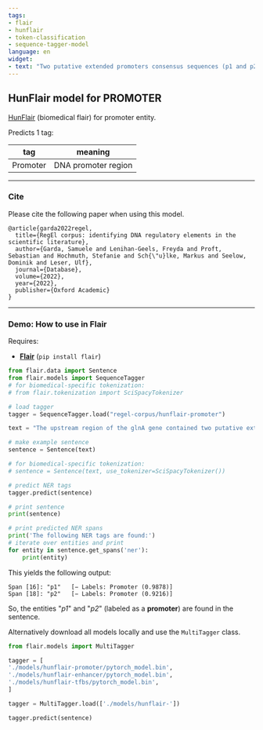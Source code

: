 ```yaml
---
tags:
- flair
- hunflair
- token-classification
- sequence-tagger-model
language: en
widget:
- text: "Two putative extended promoters consensus sequences (p1 and p2)."
---
```


## HunFlair model for PROMOTER  

[HunFlair](https://github.com/flairNLP/flair/blob/master/resources/docs/HUNFLAIR.md) (biomedical flair) for promoter entity.


Predicts 1 tag:

| **tag**                        | **meaning** |
|---------------------------------|-----------|
| Promoter         | DNA promoter region | 

---

### Cite

Please cite the following paper when using this model.

```
@article{garda2022regel,
  title={RegEl corpus: identifying DNA regulatory elements in the scientific literature},
  author={Garda, Samuele and Lenihan-Geels, Freyda and Proft, Sebastian and Hochmuth, Stefanie and Sch{\"u}lke, Markus and Seelow, Dominik and Leser, Ulf},
  journal={Database},
  volume={2022},
  year={2022},
  publisher={Oxford Academic}
}
```
---

### Demo: How to use in Flair

Requires: 
- **[Flair](https://github.com/flairNLP/flair/)** (`pip install flair`)

```python
from flair.data import Sentence
from flair.models import SequenceTagger
# for biomedical-specific tokenization:
# from flair.tokenization import SciSpacyTokenizer

# load tagger
tagger = SequenceTagger.load("regel-corpus/hunflair-promoter")

text = "The upstream region of the glnA gene contained two putative extended promoter consensus sequences (p1 and p2)."

# make example sentence
sentence = Sentence(text)

# for biomedical-specific tokenization:
# sentence = Sentence(text, use_tokenizer=SciSpacyTokenizer())

# predict NER tags
tagger.predict(sentence)

# print sentence
print(sentence)

# print predicted NER spans
print('The following NER tags are found:')
# iterate over entities and print
for entity in sentence.get_spans('ner'):
    print(entity)

```

This yields the following output:

```
Span [16]: "p1"   [− Labels: Promoter (0.9878)]
Span [18]: "p2"   [− Labels: Promoter (0.9216)]
```

So, the entities "*p1*" and "*p2*" (labeled as a **promoter**)  are found in the sentence.

Alternatively download all models locally and use the `MultiTagger` class.

```python
from flair.models import MultiTagger

tagger = [
'./models/hunflair-promoter/pytorch_model.bin',
'./models/hunflair-enhancer/pytorch_model.bin',
'./models/hunflair-tfbs/pytorch_model.bin',
]

tagger = MultiTagger.load(['./models/hunflair-'])

tagger.predict(sentence)
```




